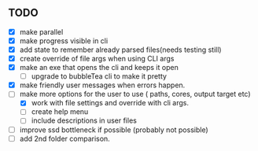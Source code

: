 ## TODO
  - [x] make parallel
  - [x] make progress visible in cli
  - [x] add state to remember already parsed files(needs testing still)
  - [x] create override of file args when using CLI args
  - [x] make an exe that opens the cli and keeps it open
    - [ ] upgrade to bubbleTea cli to make it pretty
  - [x] make friendly user messages when errors happen.
  - [ ] make more options for the user to use ( paths, cores, output target etc)
    - [x] work with file settings and override with cli args.
    - [ ] create help menu
    - [ ] include descriptions in user files
  - [ ] improve ssd bottleneck if possible (probably not possible)
  - [ ] add 2nd folder comparison.
